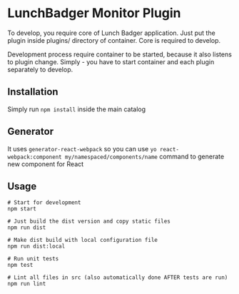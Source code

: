 # LunchBadger Monitor Plugin

To develop, you require core of Lunch Badger application.
Just put the plugin inside plugins/ directory of container. 
Core is required to develop.

Development process require container to be started, because it also listens to plugin change.
Simply - you have to start container and each plugin separately to develop.

## Installation
Simply run `npm install` inside the main catalog

## Generator
It uses `generator-react-webpack` so you can use `yo react-webpack:component my/namespaced/components/name` command to generate new component for React

## Usage
```
# Start for development
npm start

# Just build the dist version and copy static files
npm run dist

# Make dist build with local configuration file
npm run dist:local

# Run unit tests
npm test

# Lint all files in src (also automatically done AFTER tests are run)
npm run lint
```

